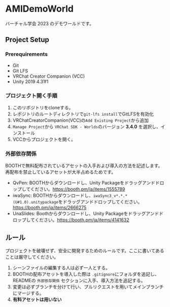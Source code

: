 # AMIDemoWorld

バーチャル学会 2023 のデモワールドです。

## Project Setup

### Prerequirements

- Git
- Git LFS
- VRChat Creator Companion (VCC)
- Unity 2019 4.31f1

### プロジェクト開く手順

1. このリポジトリをcloneする。
2. レポジトリのルートディレクトリで`git-lfs install`でGitLFSを有効化
3. VRChatCreatorCompanion(VCC)の`Add Existing Project`から追加
4. `Manage Project`から `VRChat SDK - Worlds`のバージョン **3.4.0** を選択し、インストール
5. VCCからプロジェクトを開く。

### 外部依存関係

BOOTHで無料配布されているアセットの入手および導入の方法を記述します。再配布を禁止しているアセットが大半占めるためです。

- QvPen: BOOTHからダウンロードし、Unity Packageをドラッグアンドドロップしてください。<https://booth.pm/ja/items/1555789>
- iwaSync: BOOTHからダウンロードし、`iwaSync3_v*.*.*(U#1.0).unitypackage`をドラッグアンドドロップしてください。<https://booth.pm/ja/items/2666275>
- UnaSlides: Boothからダウンロードし、Unity Packageをドラッグアンドドロップしてください。<https://booth.pm/ja/items/4141632>

## ルール

プロジェクトを破壊せず、安全に開発するためのルールです。ここに書いてあることは厳守してください。

1. シーンファイルの編集する人は必ず一人とする。
2. BOOTHの配布アセットを導入した際は `.gitignore`にフォルダを追記し、READMEの `外部依存関係` セクションに入手、導入方法を追記する。
3. 変更は必ずブランチを分けて行い、プルリクエストを用いてメインブランチにマージする。
4. **有料アセットは用いない**
